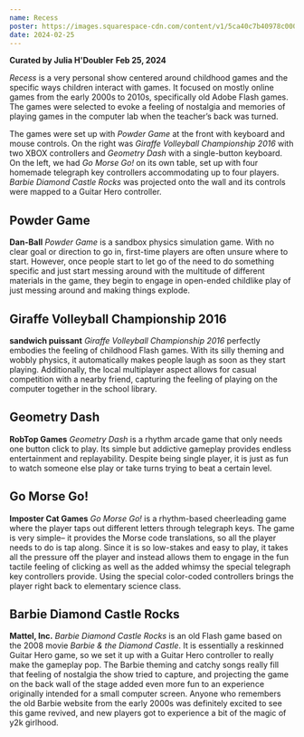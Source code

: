 ```yaml
---
name: Recess
poster: https://images.squarespace-cdn.com/content/v1/5ca40c7b40978c0001458f5d/57d39e80-4d98-4f56-8d40-0ef2494540ed/IMG_5752.png?format=2500w
date: 2024-02-25
---
```


**Curated by Julia H'Doubler**
**Feb 25, 2024**

*Recess* is a very personal show centered around childhood games and the specific ways children interact with games. It focused on mostly online games from the early 2000s to 2010s, specifically old Adobe Flash games. The games were selected to evoke a feeling of nostalgia and memories of playing games in the computer lab when the teacher’s back was turned.

The games were set up with *Powder Game* at the front with keyboard and mouse controls. On the right was *Giraffe Volleyball Championship 2016* with two XBOX controllers and *Geometry Dash* with a single-button keyboard. On the left, we had *Go Morse Go!* on its own table, set up with four homemade telegraph key controllers accommodating up to four players. *Barbie Diamond Castle Rocks* was projected onto the wall and its controls were mapped to a Guitar Hero controller.

## Powder Game
**Dan-Ball**
*Powder Game* is a sandbox physics simulation game. With no clear goal or direction to go in, first-time players are often unsure where to start. However, once people start to let go of the need to do something specific and just start messing around with the multitude of different materials in the game, they begin to engage in open-ended childlike play of just messing around and making things explode.

## Giraffe Volleyball Championship 2016 
**sandwich puissant**
*Giraffe Volleyball Championship 2016* perfectly embodies the feeling of childhood Flash games. With its silly theming and wobbly physics, it automatically makes people laugh as soon as they start playing. Additionally, the local multiplayer aspect allows for casual competition with a nearby friend, capturing the feeling of playing on the computer together in the school library.

## Geometry Dash
**RobTop Games**
*Geometry Dash* is a rhythm arcade game that only needs one button click to play. Its simple but addictive gameplay provides endless entertainment and replayability. Despite being single player, it is just as fun to watch someone else play or take turns trying to beat a certain level.

## Go Morse Go! 
**Imposter Cat Games**
*Go Morse Go!* is a rhythm-based cheerleading game where the player taps out different letters through telegraph keys. The game is very simple– it provides the Morse code translations, so all the player needs to do is tap along. Since it is so low-stakes and easy to play, it takes all the pressure off the player and instead allows them to engage in the fun tactile feeling of clicking as well as the added whimsy the special telegraph key controllers provide. Using the special color-coded controllers brings the player right back to elementary science class.

## Barbie Diamond Castle Rocks
**Mattel, Inc.**
*Barbie Diamond Castle Rocks* is an old Flash game based on the 2008 movie *Barbie & the Diamond Castle*. It is essentially a reskinned Guitar Hero game, so we set it up with a Guitar Hero controller to really make the gameplay pop. The Barbie theming and catchy songs really fill that feeling of nostalgia the show tried to capture, and projecting the game on the back wall of the stage added even more fun to an experience originally intended for a small computer screen. Anyone who remembers the old Barbie website from the early 2000s was definitely excited to see this game revived, and new players got to experience a bit of the magic of y2k girlhood.